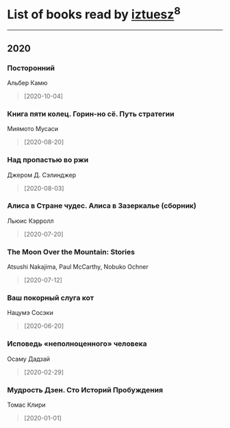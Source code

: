 # List of books read by [iztuesz](https://plus.google.com/u/0/100877468102766148730/)<sup>8</sup>
---

## 2020

### Посторонний
Альбер Камю
> [2020-10-04] 


### Книга пяти колец. Горин-но сё. Путь стратегии
Миямото Мусаси
> [2020-08-20] 


### Над пропастью во ржи
Джером Д. Сэлинджер
> [2020-08-03] 


### Алиса в Стране чудес. Алиса в Зазеркалье (сборник)
Льюис Кэрролл
> [2020-07-20] 


### The Moon Over the Mountain: Stories
Atsushi Nakajima, Paul McCarthy, Nobuko Ochner
> [2020-07-12] 


### Ваш покорный слуга кот
Нацумэ Сосэки
> [2020-06-20] 


### Исповедь «неполноценного» человека
Осаму Дадзай
> [2020-02-29] 


### Мудрость Дзен. Сто Историй Пробуждения
Томас Клири
> [2020-01-01] 




